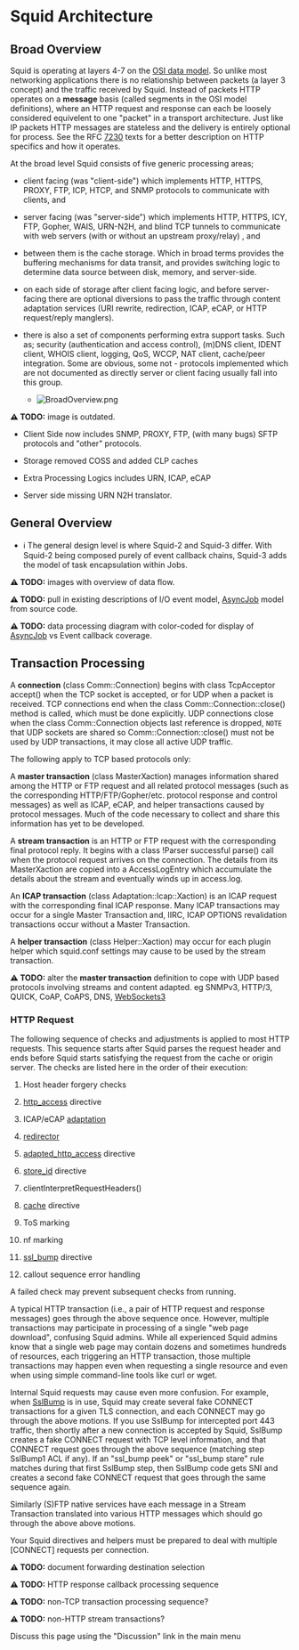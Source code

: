 # Squid Architecture

## Broad Overview

Squid is operating at layers 4-7 on the [OSI data
model](http://wikipedia.org/wiki/OSI_model). So unlike most networking
applications there is no relationship between packets (a layer 3
concept) and the traffic received by Squid. Instead of packets HTTP
operates on a **message** basis (called segments in the OSI model
definitions), where an HTTP request and response can each be loosely
considered equivelent to one "packet" in a transport architecture. Just
like IP packets HTTP messages are stateless and the delivery is entirely
optional for process. See the RFC
[7230](https://tools.ietf.org/rfc/rfc7230) texts for a better
description on HTTP specifics and how it operates.

At the broad level Squid consists of five generic processing areas;

  - client facing (was "client-side") which implements HTTP, HTTPS,
    PROXY, FTP, ICP, HTCP, and SNMP protocols to communicate with
    clients, and

  - server facing (was "server-side") which implements HTTP, HTTPS, ICY,
    FTP, Gopher, WAIS, URN-N2H, and blind TCP tunnels to communicate
    with web servers (with or without an upstream proxy/relay) , and

  - between them is the cache storage. Which in broad terms provides the
    buffering mechanisms for data transit, and provides switching logic
    to determine data source between disk, memory, and server-side.

  - on each side of storage after client facing logic, and before
    server-facing there are optional diversions to pass the traffic
    through content adaptation services (URI rewrite, redirection, ICAP,
    eCAP, or HTTP request/reply manglers).

  - there is also a set of components performing extra support tasks.
    Such as; security (authentication and access control), (m)DNS
    client, IDENT client, WHOIS client, logging, QoS, WCCP, NAT client,
    cache/peer integration. Some are obvious, some not - protocols
    implemented which are not documented as directly server or client
    facing usually fall into this group.
    
      - ![BroadOverview.png](https://wiki.squid-cache.org/ProgrammingGuide/Architecture?action=AttachFile&do=get&target=BroadOverview.png)

**⚠️
TODO:** image is outdated.

  - Client Side now includes SNMP, PROXY, FTP, (with many bugs) SFTP
    protocols and "other" protocols.

  - Storage removed COSS and added CLP caches

  - Extra Processing Logics includes URN, ICAP, eCAP

  - Server side missing URN N2H translator.

## General Overview

  - ℹ️
    The general design level is where Squid-2 and Squid-3 differ. With
    Squid-2 being composed purely of event callback chains, Squid-3 adds
    the model of task encapsulation within Jobs.

**⚠️
TODO:** images with overview of data flow.

**⚠️
TODO:** pull in existing descriptions of I/O event model,
[AsyncJob](/AsyncJob)
model from source code.

**⚠️
TODO:** data processing diagram with color-coded for display of
[AsyncJob](/AsyncJob)
vs Event callback coverage.

## Transaction Processing

A **connection** (class Comm::Connection) begins with class TcpAcceptor
accept() when the TCP socket is accepted, or for UDP when a packet is
received. TCP connections end when the class Comm::Connection::close()
method is called, which must be done explicitly. UDP connections close
when the class Comm::Connection objects last reference is dropped,
`NOTE` that UDP sockets are shared so Comm::Connection::close() must not
be used by UDP transactions, it may close all active UDP traffic.

The following apply to TCP based protocols only:

A **master transaction** (class MasterXaction) manages information
shared among the HTTP or FTP request and all related protocol messages
(such as the corresponding HTTP/FTP/Gopher/etc. protocol response and
control messages) as well as ICAP, eCAP, and helper transactions caused
by protocol messages. Much of the code necessary to collect and share
this information has yet to be developed.

A **stream transaction** is an HTTP or FTP request with the
corresponding final protocol reply. It begins with a class \!Parser
successful parse() call when the protocol request arrives on the
connection. The details from its MasterXaction are copied into a
AccessLogEntry which accumulate the details about the stream and
eventually winds up in access.log.

An **ICAP transaction** (class Adaptation::Icap::Xaction) is an ICAP
request with the corresponding final ICAP response. Many ICAP
transactions may occur for a single Master Transaction and, IIRC, ICAP
OPTIONS revalidation transactions occur without a Master Transaction.

A **helper transaction** (class Helper::Xaction) may occur for each
plugin helper which squid.conf settings may cause to be used by the
stream transaction.

**⚠️
TODO:** alter the **master transaction** definition to cope with UDP
based protocols involving streams and content adapted. eg SNMPv3,
HTTP/3, QUICK, CoAP, CoAPS, DNS,
[WebSockets3](/WebSockets3)

### HTTP Request

The following sequence of checks and adjustments is applied to most HTTP
requests. This sequence starts after Squid parses the request header and
ends before Squid starts satisfying the request from the cache or origin
server. The checks are listed here in the order of their execution:

1.  Host header forgery checks

2.  [http\_access](http://www.squid-cache.org/Doc/config/http_access)
    directive

3.  ICAP/eCAP
    [adaptation](/SquidFaq/ContentAdaptation)

4.  [redirector](http://www.squid-cache.org/Doc/config/url_rewrite_program)

5.  [adapted\_http\_access](http://www.squid-cache.org/Doc/config/adapted_http_access)
    directive

6.  [store\_id](http://www.squid-cache.org/Doc/config/store_id)
    directive

7.  clientInterpretRequestHeaders()

8.  [cache](http://www.squid-cache.org/Doc/config/cache) directive

9.  ToS marking

10. nf marking

11. [ssl\_bump](http://www.squid-cache.org/Doc/config/ssl_bump)
    directive

12. callout sequence error handling

A failed check may prevent subsequent checks from running.

A typical HTTP transaction (i.e., a pair of HTTP request and response
messages) goes through the above sequence once. However, multiple
transactions may participate in processing of a single "web page
download", confusing Squid admins. While all experienced Squid admins
know that a single web page may contain dozens and sometimes hundreds of
resources, each triggering an HTTP transaction, those multiple
transactions may happen even when requesting a single resource and even
when using simple command-line tools like curl or wget.

Internal Squid requests may cause even more confusion. For example, when
[SslBump](/Features/HTTPS#Bumping_direct_SSL.2FTLS_connections)
is in use, Squid may create several fake CONNECT transactions for a
given TLS connection, and each CONNECT may go through the above motions.
If you use SslBump for intercepted port 443 traffic, then shortly after
a new connection is accepted by Squid, SslBump creates a fake CONNECT
request with TCP level information, and that CONNECT request goes
through the above sequence (matching step SslBump1 ACL if any). If an
"ssl\_bump peek" or "ssl\_bump stare" rule matches during that first
SslBump step, then SslBump code gets SNI and creates a second fake
CONNECT request that goes through the same sequence again.

Similarly (S)FTP native services have each message in a Stream
Transaction translated into various HTTP messages which should go
through the above above motions.

Your Squid directives and helpers must be prepared to deal with multiple
\[CONNECT\] requests per connection.

**⚠️
TODO:** document forwarding destination selection

**⚠️
TODO:** HTTP response callback processing sequence

**⚠️
TODO:** non-TCP transaction processing sequence?

**⚠️
TODO:** non-HTTP stream transactions?

Discuss this page using the "Discussion" link in the main menu
